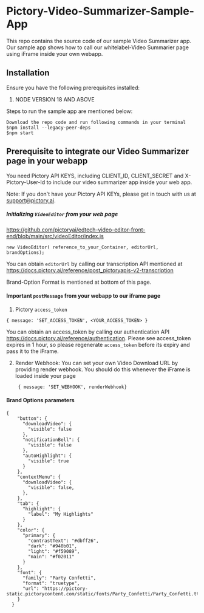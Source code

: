 # Pictory-Video-Summarizer-Sample-App

This repo contains the source code of our sample Video Summarizer app. Our sample app shows how to call our whitelabel-Video Summarier page using iFrame inside your own webapp.

## Installation 
Ensure you have the following prerequisites installed:

1. NODE VERSION 18 AND ABOVE

Steps to run the sample app are mentioned below:
```
Download the repo code and run following commands in your terminal
$npm install --legacy-peer-deps
$npm start
```

## Prerequisite to integrate our Video Summarizer page in your webapp

You need Pictory API KEYS, including CLIENT_ID, CLIENT_SECRET and X-Pictory-User-Id to include our video summarizer app inside your web app.

Note: If you don't have your Pictory API KEYs, please get in touch with us at support@pictory.ai.

##### Initializing `VideoEditor` from your web page

https://github.com/pictoryai/edtech-video-editor-front-end/blob/main/src/videoEditor/index.js

```
new VideoEditor( reference_to_your_Container, editorUrl, brandOptions);
```

You can obtain `editorUrl` by calling our transcription API mentioned at https://docs.pictory.ai/reference/post_pictoryapis-v2-transcription

Brand-Option Format is mentioned at bottom of this page.

#### Important `postMessage` from your webapp to our iframe page

1. Pictory `access_token`
```
{ message: 'SET_ACCESS_TOKEN', <YOUR_ACCESS_TOKEN> }
```
You can obtain an access_token by calling our authentication API https://docs.pictory.ai/reference/authentication. Please see access_token expires in 1 hour, so please regenerate  `access_token` before its expiry and pass it to the iFrame.

2. Render Webhook: You can set your own Video Download URL by providing render webhook. You should do this whenever the iFrame is loaded inside your page
   ```
    { message: 'SET_WEBHOOK', renderWebhook}    
   ```
#### Brand Options parameters 

```
{
    "button": {
      "downloadVideo": {
        "visible": false
      },
      "notificationBell": {
        "visible": false
      },
      "autoHighlight": {
        "visible": true
      }
    },
    "contextMenu": {
      "downloadVideo": {
        "visible": false,
      },
    },
    "tab": {
      "highlight": {
        "label": "My Highlights"
      }
    },
    "color": {
      "primary": {
        "contrastText": "#dbff26",
        "dark": "#940b01",
        "light": "#f59089",
        "main": "#f02011"
      }
    },
    "font": {
      "family": "Party Confetti",
      "format": "truetype",
      "url": "https://pictory-static.pictorycontent.com/static/fonts/Party_Confetti/Party_Confetti.ttf"
    }
  }
```
